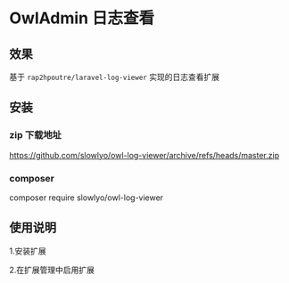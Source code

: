 # OwlAdmin 日志查看

## 效果

基于 `rap2hpoutre/laravel-log-viewer` 实现的日志查看扩展

## 安装

### zip 下载地址

https://github.com/slowlyo/owl-log-viewer/archive/refs/heads/master.zip

### composer

composer require slowlyo/owl-log-viewer

## 使用说明

1.安装扩展

2.在扩展管理中启用扩展
